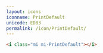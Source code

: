 ```yaml
---
layout: icons
iconname: PrintDefault
unicode: ED83
permalink: /icon/PrintDefault/
---
```


``` html
<i class="mi mi-PrintDefault"></i>
```
